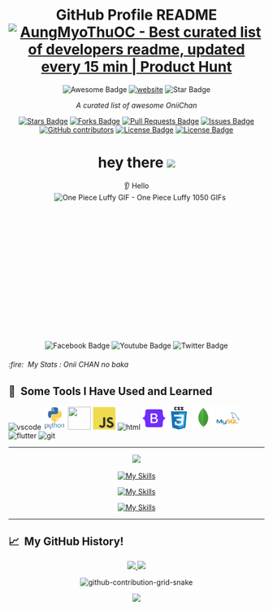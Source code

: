 <!-- ### Hi there 👋
- 👂 My name is AungMyoThu.
- 👩 Pronouns: OniiChan.
- 🔭 I’m currently working on ...
- 🌱 I’m currently learning ...
- 👯 I’m looking to collaborate on ...
- 🤔 I’m looking for help with ...
- 💬 Ask me about ...
- 📫 How to reach me: ...
- 😄 Pronouns: ...
- ⚡ Fun fact: ... -->

<h1 align="center">GitHub Profile README
<a href="https://www.producthunt.com/posts/AungMyoThuOC?utm_source=badge-featured&utm_medium=badge&utm_souce=badge-AungMyoThuOC" target="_blank"><img src="https://api.producthunt.com/widgets/embed-image/v1/featured.svg?post_id=277987&theme=light" alt="AungMyoThuOC - Best curated list of developers readme, updated every 15 min | Product Hunt" style="width: 200px; height: 44px;" width="200" height="44" /></a></h1>
<div align="center">
<img src="https://cdn.rawgit.com/sindresorhus/awesome/d7305f38d29fed78fa85652e3a63e154dd8e8829/media/badge.svg" alt="Awesome Badge"/>
<a href="https://oniichan.com/?utm_source=AungMyoThuOC"><img src="https://img.shields.io/static/v1?label=&labelColor=505050&message=oniichan&color=%230076D6&style=flat&logo=google-chrome&logoColor=%230076D6" alt="website"/></a>
<!-- <img src="http://hits.dwyl.com/abhisheknaiidu/awesome-github-profile-readme.svg" alt="Hits Badge"/> -->
<img src="https://img.shields.io/static/v1?label=%F0%9F%8C%9F&message=If%20Useful&style=style=flat&color=BC4E99" alt="Star Badge"/>
<br>

<i>A curated list of awesome OniiChan</i>

<a href="https://github.com/AungMyoThuOC/AungMyoThuOC/stargazers"><img src="https://img.shields.io/github/stars/AungMyoThuOC/AungMyoThuOC" alt="Stars Badge"/></a>
<a href="https://github.com/AungMyoThuOC/AungMyoThuOC/network/members"><img src="https://img.shields.io/github/forks/AungMyoThuOC/AungMyoThuOC" alt="Forks Badge"/></a>
<a href="https://github.com/AungMyoThuOC/AungMyoThuOC/pulls"><img src="https://img.shields.io/github/issues-pr/AungMyoThuOC/AungMyoThuOC" alt="Pull Requests Badge"/></a>
<a href="https://github.com/AungMyoThuOC/AungMyoThuOC/issues"><img src="https://img.shields.io/github/issues/AungMyoThuOC/AungMyoThuOC" alt="Issues Badge"/></a>
<a href="https://github.com/abhisheknaiidu/AungMyoThuOC/graphs/contributors"><img alt="GitHub contributors" src="https://img.shields.io/github/contributors/AungMyoThuOC/AungMyoThuOC?color=2b9348"></a>
<a href="https://github.com/AungMyoThuOC/AungMyoThuOC/blob/master/LICENSE"><img src="https://img.shields.io/github/license/AungMyoThuOC/AungMyoThuOC?color=2b9348" alt="License Badge"/></a>
<a href="https://github.com/AungMyoThuOC//blob/master/LICENSE"><img src="https://img.shields.io/github/license/AungMyoThuOC/AungMyoThuOC?color=2b9348" alt="License Badge"/></a>

<h1>
  hey there
  <img src="https://media.giphy.com/media/hvRJCLFzcasrR4ia7z/giphy.gif" width="30px"/>
</h1>
 👂 Hello 
<div class="Gif" align="center" style="width: 518px; height: 291.375px;">
  <img src="https://media.tenor.com/mxginb24fIgAAAAd/one-piecce-luffy.git" width="518px" height="291.375" alt="One Piece Luffy GIF - One Piece Luffy 1050 GIFs" style="max-width: 518px;">
</div>
<div id="badges" align="center">
  <img src="https://img.shields.io/badge/Facebook-blue?style=for-the-badge&logo=facebook&logoColor=white" alt="Facebook Badge"/>
  <img src="https://img.shields.io/badge/YouTube-red?style=for-the-badge&logo=youtube&logoColor=white" alt="Youtube Badge"/>
  <img src="https://img.shields.io/badge/Twitter-blue?style=for-the-badge&logo=twitter&logoColor=white" alt="Twitter Badge"/>
</div>
<!-- ### ⛹️‍♂️: About Me : -->
<!-- <div>
  <img src="https://github.com/devicons/devicon/blob/master/icons/java/java-original-wordmark.svg" title="Java" alt="Java" width="40" height="40"/>&nbsp;
  <img src="https://github.com/devicons/devicon/blob/master/icons/react/react-original-wordmark.svg" title="React" alt="React" width="40" height="40"/>&nbsp;
  <img src="https://github.com/devicons/devicon/blob/master/icons/spring/spring-original-wordmark.svg" title="Spring" alt="Spring" width="40" height="40"/>&nbsp;
  <img src="https://github.com/devicons/devicon/blob/master/icons/materialui/materialui-original.svg" title="Material UI" alt="Material UI" width="40" height="40"/>&nbsp;
  <img src="https://github.com/devicons/devicon/blob/master/icons/flutter/flutter-original.svg" title="Flutter" alt="Flutter" width="40" height="40"/>&nbsp;
  <img src="https://github.com/devicons/devicon/blob/master/icons/redux/redux-original.svg" title="Redux" alt="Redux " width="40" height="40"/>&nbsp;
  <img src="https://github.com/devicons/devicon/blob/master/icons/css3/css3-plain-wordmark.svg"  title="CSS3" alt="CSS" width="40" height="40"/>&nbsp;
  <img src="https://github.com/devicons/devicon/blob/master/icons/html5/html5-original.svg" title="HTML5" alt="HTML" width="40" height="40"/>&nbsp;
  <img src="https://github.com/devicons/devicon/blob/master/icons/javascript/javascript-original.svg" title="JavaScript" alt="JavaScript" width="40" height="40"/>&nbsp;
  <img src="https://github.com/devicons/devicon/blob/master/icons/firebase/firebase-plain-wordmark.svg" title="Firebase" alt="Firebase" width="40" height="40"/>&nbsp;
  <img src="https://github.com/devicons/devicon/blob/master/icons/gatsby/gatsby-original.svg" title="Gatsby"  alt="Gatsby" width="40" height="40"/>&nbsp;
  <img src="https://github.com/devicons/devicon/blob/master/icons/mysql/mysql-original-wordmark.svg" title="MySQL"  alt="MySQL" width="40" height="40"/>&nbsp;
  <img src="https://github.com/devicons/devicon/blob/master/icons/nodejs/nodejs-original-wordmark.svg" title="NodeJS" alt="NodeJS" width="40" height="40"/>&nbsp;
  <img src="https://github.com/devicons/devicon/blob/master/icons/amazonwebservices/amazonwebservices-plain-wordmark.svg" title="AWS" alt="AWS" width="40" height="40"/>&nbsp;
  <img src="https://github.com/devicons/devicon/blob/master/icons/git/git-original-wordmark.svg" title="Git" **alt="Git" width="40" height="40"/>
</div> -->

  <h6 align="left">:fire:&nbsp; My Stats : Onii CHAN no baka</h6>
  <h2 align="left"> 🚀 &nbsp;Some Tools I Have Used and Learned</h2>
  <p align="left">
    <img src="https://cdn.jsdelivr.net/gh/devicons/devicon/icons/vscode/vscode-original.svg" alt="vscode" width="45" height="45"/>
    <img src="https://raw.githubusercontent.com/devicons/devicon/master/icons/python/python-original-wordmark.svg" alt="python" width="45" height="45" />
    <img src="https://cdn.jsdelivr.net/gh/devicons/devicon/icons/cplusplus/cplusplus-original.svg" width="45" height="45"/>
    <img src="https://raw.githubusercontent.com/devicons/devicon/master/icons/javascript/javascript-original.svg" alt="javascript" width="45" height="45" />
    <!-- <img src="https://raw.githubusercontent.com/devicons/devicon/master/icons/react/react-original-wordmark.svg" alt="react" width="45" height="45" /> -->
    <!-- <img src="https://cdn.jsdelivr.net/gh/devicons/devicon/icons/vuejs/vuejs-original-wordmark.svg" alt="VueJS" width="45" height="45"/> -->
    <img src="https://cdn.jsdelivr.net/gh/devicons/devicon/icons/html5/html5-original.svg" alt="html" width="45" height="45"/>
    <img src="https://raw.githubusercontent.com/devicons/devicon/master/icons/bootstrap/bootstrap-plain.svg" alt="bootstrap" width="45" height="45" />
    <img src="https://raw.githubusercontent.com/devicons/devicon/master/icons/css3/css3-original-wordmark.svg" alt="css3" width="45" height="45" />
    <img src="https://raw.githubusercontent.com/devicons/devicon/master/icons/mongodb/mongodb-original.svg" alt="mongodb" width="45" height="45" />
    <img src="https://raw.githubusercontent.com/devicons/devicon/master/icons/mysql/mysql-original-wordmark.svg" alt="mysql" width="45" height="45" />
    <!-- <img src="https://raw.githubusercontent.com/devicons/devicon/master/icons/nodejs/nodejs-original-wordmark.svg" alt="nodejs" width="45" height="45" /> -->
    <!-- <img src="https://cdn.jsdelivr.net/gh/devicons/devicon/icons/php/php-original.svg" alt="php" width="45" height="45"/> -->
    <!-- <img src="https://cdn.jsdelivr.net/gh/devicons/devicon/icons/laravel/laravel-plain-wordmark.svg" alt="Laravel" width="45" height="45"/> -->
    <img src="https://cdn.jsdelivr.net/gh/devicons/devicon/icons/flutter/flutter-original.svg" alt="flutter" width="45" height="45"/>
    <!--  <img src="https://cnd.jsdelivr.net/gh/devicons/devicon/icons/angular/angular-dark.svg" alt="angular" width="45" height="45">  -->
    <!-- <img src="https://cdn.jsdelivr.net/gh/devicons/devicon/icons/docker/docker-original.svg" alt="docker" width="45" height="45"/> -->
    <!-- <img src="https://cdn.jsdelivr.net/gh/devicons/devicon/icons/kubernetes/kubernetes-plain.svg" alt="kubernetes" width="45" height="45"/> -->
    <!-- <img src="https://cdn.jsdelivr.net/gh/devicons/devicon/icons/amazonwebservices/amazonwebservices-plain-wordmark.svg" width="45" height="45"/> -->
    <!-- <img src="https://cdn.jsdelivr.net/gh/devicons/devicon/icons/linux/linux-original.svg" alt="linux" width="45" height="45"/>        -->
    <img src="https://cdn.jsdelivr.net/gh/devicons/devicon/icons/git/git-original.svg" alt="git" width="45" height="45"/>
    <!-- <img src="https://cdn.jsdelivr.net/gh/devicons/devicon/icons/bash/bash-original.svg" alt="bash" width="45" height="45"/> -->
    <!-- <img src="https://cdn.jsdelivr.net/gh/devicons/devicon/icons/figma/figma-original.svg" alt="figma" width="45" height="45"/>    -->
  </p>

---

 <p align="center">
  <a href="https://skillicons.dev">
    <img src="https://skillicons.dev/icons?i=git,kubernetes,docker,c,vim" />
  </a>
</p>
  
  [![My Skills](https://skillicons.dev/icons?i=java,kotlin,nodejs,figma&theme=light)](https://skillicons.dev)
  
  [![My Skills](https://skillicons.dev/icons?i=aws,gcp,azure,react,vue,flutter&perline=3)](https://skillicons.dev)
  
  [![My Skills](https://skillicons.dev/icons?i=js,html,css,wasm)](https://skillicons.dev)
  
 ---
  
<h2 align="left"> 📈 &nbsp;My GitHub History!</h2>
<a href="https://github.com/AungMyoThuOc">
  <img height="180em" src="https://github-readme-stats.vercel.app/api?username=AungMyoThuOC&theme=noctis_minimus&show_icons=true" />
  <img height="180em" src="https://github-readme-stats.vercel.app/api/top-langs/?username=AungMyoThuOC&theme=noctis_minimus&layout=compact" />
</a>

<!--![snake gif](https://github.com/AungMyoThuOC/AungMyoThuOC/blob/output/github-contribution-grid-snake.gif) -->

<!-- <img alt="snake eating my contributions" src="http://raw.githubusercontent.com/AungMyoThuOC/AungMyoThuOC/output/github-contribution-grid-snake.svg" /> -->
![github-contribution-grid-snake](https://user-images.githubusercontent.com/78317220/190580600-edd928b9-0191-4b8a-b1f5-b74fd09a5df4.gif)
  
<p>
  <img src="https://capsule-render.vercel.app/api?type=waving&color=gradient&height=100&section=footer"/>
</p>
